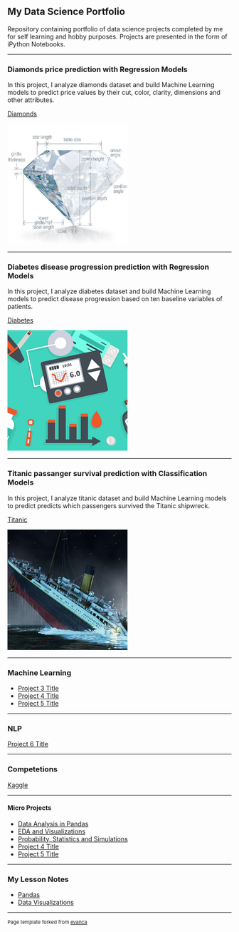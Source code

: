 ## My Data Science Portfolio



Repository containing portfolio of data science projects completed by me for self learning and hobby purposes. Projects are presented in the form of iPython Notebooks.

---

### Diamonds price prediction with Regression Models

In this project, I analyze diamonds dataset and build Machine Learning models to predict price values by their cut, color, clarity, dimensions and other attributes.

[Diamonds](https://github.com/zoisan/zoisan.github.io/blob/master/Diamonds.md)

<img src="images/diamonds.png?raw=true"/>


---

### Diabetes disease progression prediction with Regression Models

In this project, I analyze diabetes dataset and build Machine Learning models to predict disease progression based on ten baseline variables of patients.

[Diabetes](https://github.com/zoisan/zoisan.github.io/blob/master/Diabetes.ipynb)

<img src="images/diabetes.png?raw=true"/>

---

### Titanic passanger survival prediction with Classification Models

In this project, I analyze titanic dataset and build Machine Learning models to predict predicts which passengers survived the Titanic shipwreck.

[Titanic](https://github.com/zoisan/zoisan.github.io/blob/master/Titanic.ipynb)

<img src="images/titanic.png?raw=true"/>

---

### Machine Learning 

- [Project 3 Title](http://example.com/)
- [Project 4 Title](http://example.com/)
- [Project 5 Title](http://example.com/)

---

### NLP 

[Project 6 Title](http://example.com/)

---

### Competetions 

[Kaggle](https://github.com/zoisan/zoisan.github.io/blob/master/titanic.ipynb)


---

#### Micro Projects

- [Data Analysis in Pandas](http://example.com/)
- [EDA and Visualizations](http://example.com/)
- [Probability, Statistics and Simulations](http://example.com/)
- [Project 4 Title](http://example.com/)
- [Project 5 Title](http://example.com/)

---
### My Lesson Notes

- [Pandas](/pdf/Pandas.pdf)
- [Data Visualizations](/pdf/Data_Visualizations.pdf)



---
<p style="font-size:11px">Page template forked from <a href="https://github.com/evanca/quick-portfolio">evanca</a></p>
<!-- Remove above link if you don't want to attibute -->
